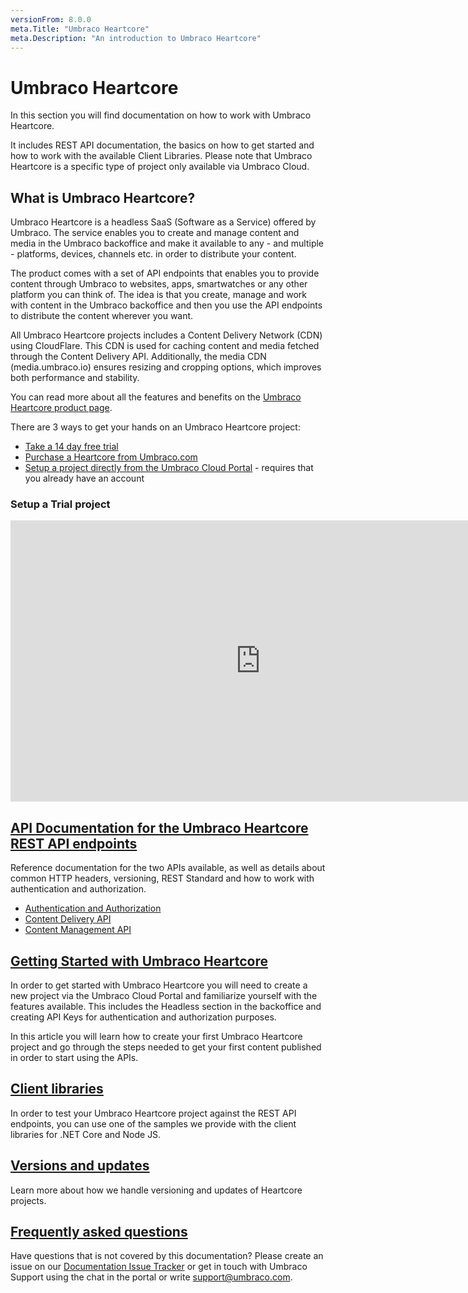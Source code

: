 ```yaml
---
versionFrom: 8.0.0
meta.Title: "Umbraco Heartcore"
meta.Description: "An introduction to Umbraco Heartcore"
---
```


# Umbraco Heartcore

In this section you will find documentation on how to work with Umbraco Heartcore.

It includes REST API documentation, the basics on how to get started and how to work with the available Client Libraries. Please note that Umbraco Heartcore is a specific type of project only available via Umbraco Cloud.

## What is Umbraco Heartcore?

Umbraco Heartcore is a headless SaaS (Software as a Service) offered by Umbraco. The service enables you to create and manage content and media in the Umbraco backoffice and make it available to any - and multiple - platforms, devices, channels etc. in order to distribute your content. 

The product comes with a set of API endpoints that enables you to provide content through Umbraco to websites, apps, smartwatches or any other platform you can think of. The idea is that you create, manage and work with content in the Umbraco backoffice and then you use the API endpoints to distribute the content wherever you want.

All Umbraco Heartcore projects includes a Content Delivery Network (CDN) using CloudFlare. This CDN is used for caching content and media fetched through the Content Delivery API. Additionally, the media CDN (media.umbraco.io) ensures resizing and cropping options, which improves both performance and stability.

You can read more about all the features and benefits on the [Umbraco Heartcore product page](https://umbraco.com/products/umbraco-heartcore/).

There are 3 ways to get your hands on an Umbraco Heartcore project:

- [Take a 14 day free trial](https://umbraco.com/try-umbraco-heartcore)
- [Purchase a Heartcore from Umbraco.com](https://umbraco.com/umbraco-heartcore-pricing)
- [Setup a project directly from the Umbraco Cloud Portal](https://umbraco.io) - requires that you already have an account

### Setup a Trial project

<iframe width="800" height="450" src="https://www.youtube.com/embed/VL87NCz5Dwg?rel=0" frameborder="0" allow="autoplay; encrypted-media" allowfullscreen></iframe>

## [API Documentation for the Umbraco Heartcore REST API endpoints](API-Documentation/)

Reference documentation for the two APIs available, as well as details about common HTTP headers, versioning, REST Standard and how to work with authentication and authorization.

- [Authentication and Authorization](API-Documentation/#authentication-and-authorization)
- [Content Delivery API](API-Documentation/Content-Delivery)
- [Content Management API](API-Documentation/Content-Management)

## [Getting Started with Umbraco Heartcore](Getting-Started-Cloud/)

In order to get started with Umbraco Heartcore you will need to create a new project via the Umbraco Cloud Portal and familiarize yourself with the features available. This includes the Headless section in the backoffice and creating API Keys for authentication and authorization purposes.

In this article you will learn how to create your first Umbraco Heartcore project and go through the steps needed to get your first content published in order to start using the APIs.

## [Client libraries](Client-Libraries)

In order to test your Umbraco Heartcore project against the REST API endpoints, you can use one of the samples we provide with the client libraries for .NET Core and Node JS.

## [Versions and updates](Versions-and-updates)

Learn more about how we handle versioning and updates of Heartcore projects.

## [Frequently asked questions](https://umbraco.com/products/umbraco-heartcore/faq/)

Have questions that is not covered by this documentation? Please create an issue on our [Documentation Issue Tracker](https://github.com/umbraco/UmbracoDocs/issues) or get in touch with Umbraco Support using the chat in the portal or write support@umbraco.com.
